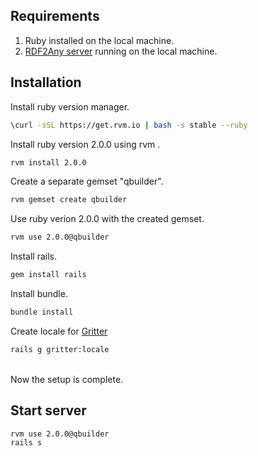 Requirements
------------
1. Ruby installed on the local machine.
2. [RDF2Any server](https://github.com/LinDA-tools/RDF2Any) running on the local machine.

Installation
------------

Install ruby version manager. 
```sh
\curl -sSL https://get.rvm.io | bash -s stable --ruby
```
Install ruby version 2.0.0 using rvm . 
```sh
rvm install 2.0.0
```
Create a separate gemset "qbuilder". 
```sh
rvm gemset create qbuilder
```
Use ruby verion 2.0.0 with the created gemset. 
```sh
rvm use 2.0.0@qbuilder
```
Install rails. 
```sh
gem install rails
```
Install bundle. 
```sh
bundle install
```
Create locale for [Gritter](https://github.com/RobinBrouwer/gritter)
```sh
rails g gritter:locale
```
<br> 
Now the setup is complete. 

<br>

Start server
------------
```sh
rvm use 2.0.0@qbuilder
rails s
```

